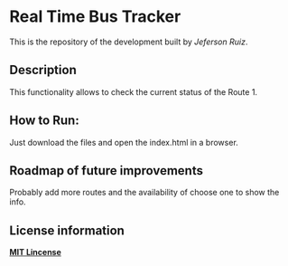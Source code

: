 # Real Time Bus Tracker

This is the repository of the development built by *Jeferson Ruiz*.

## Description

This functionality allows to check the current status of the Route 1.

## How to Run:

Just download the files and open the index.html in a browser.

## Roadmap of future improvements

Probably add more routes and the availability of choose one to show the info.

## License information
**[MIT Lincense](https://opensource.org/licenses/MIT)**